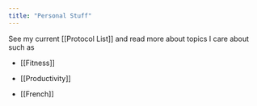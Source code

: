 ```yaml
---
title: "Personal Stuff"
---
```


See my current [[Protocol List]] and read more about topics I care about such as

- [[Fitness]]
- [[Productivity]]

- [[French]]